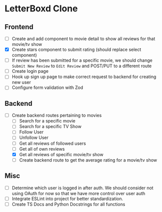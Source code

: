 # LetterBoxd Clone

## Frontend

- [ ] Create and add component to movie detail to show all reviews for that movie/tv show
- [x] Create stars component to submit rating (should replace select component)
- [ ] If review has been submitted for a specific movie, we should change `Submit New Review` to `Edit Review` and POST/PUT to a different route
- [ ] Create login page
- [ ] Hook up sign up page to make correct request to backend for creating new user
- [ ] Configure form validation with Zod

## Backend

- [ ] Create backend routes pertaining to movies
  - [ ] Search for a specific movie
  - [ ] Search for a specific TV Show
  - [ ] Follow User
  - [ ] Unfollow User
  - [ ] Get all reviews of followed users
  - [ ] Get all of own reviews
  - [x] Get all reviews of specific movie/tv show
  - [ ] Create backend route to get the average rating for a movie/tv show

## Misc

- [ ] Determine which user is logged in after auth. We should consider not using OAuth for now so that we have more control over user auth
- [ ] Integrate ESLint into project for better standardization.
- [ ] Create TS Docs and Python Docstrings for all functions
